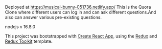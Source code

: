 Deployed at https://musical-bunny-051736.netlify.app/
This is the Quora Clone where different users can log in and can ask different questions.And also can answer various pre-existing questions.

nodejs v 16.8.0

This project was bootstrapped with [Create React App](https://github.com/facebook/create-react-app), using the [Redux](https://redux.js.org/) and [Redux Toolkit](https://redux-toolkit.js.org/) template.

